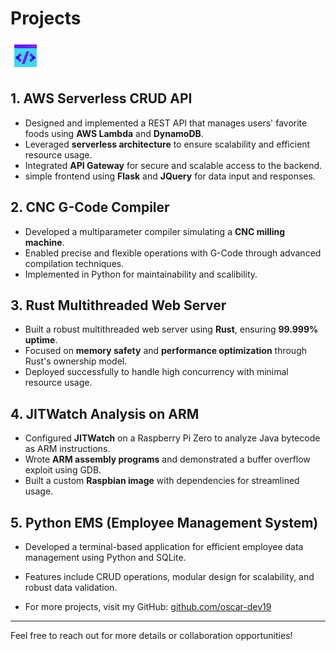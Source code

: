 # Projects

![](coding.gif)

## 1. AWS Serverless CRUD API
- Designed and implemented a REST API that manages users' favorite foods using **AWS Lambda** and **DynamoDB**.
- Leveraged **serverless architecture** to ensure scalability and efficient resource usage.
- Integrated **API Gateway** for secure and scalable access to the backend.
- simple frontend using **Flask** and **JQuery** for data input and responses.

## 2. CNC G-Code Compiler
- Developed a multiparameter compiler simulating a **CNC milling machine**.
- Enabled precise and flexible operations with G-Code through advanced compilation techniques.
- Implemented in Python for maintainability and scalibility.

## 3. Rust Multithreaded Web Server
- Built a robust multithreaded web server using **Rust**, ensuring **99.999% uptime**.
- Focused on **memory safety** and **performance optimization** through Rust's ownership model.
- Deployed successfully to handle high concurrency with minimal resource usage.

## 4. JITWatch Analysis on ARM
- Configured **JITWatch** on a Raspberry Pi Zero to analyze Java bytecode as ARM instructions.
- Wrote **ARM assembly programs** and demonstrated a buffer overflow exploit using GDB.
- Built a custom **Raspbian image** with dependencies for streamlined usage.

## 5. Python EMS (Employee Management System)

- Developed a terminal-based application for efficient employee data management using Python and SQLite.
- Features include CRUD operations, modular design for scalability, and robust data validation.


- For more projects, visit my GitHub: [github.com/oscar-dev19](https://github.com/oscar-dev19)

---

Feel free to reach out for more details or collaboration opportunities!

